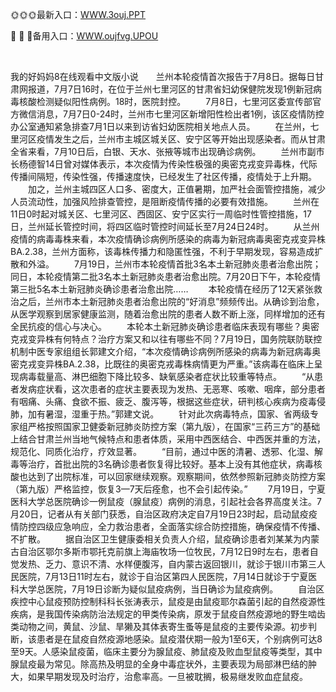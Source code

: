 <p>
	🌞🌞🌞最新入口：<a href="http://www.baidu.com/link?url=6MA2SWnO3Raqke39an_0PUxosM6ZrUGzi1BN9tNnlPW&wd">WWW.3ouj.PPT</a> 
	<p>
		🦢
🦢
🦢备用入口：<a href="http://www.baidu.com/link?url=6MA2SWnO3Raqke39an_0PUxosM6ZrUGzi1BN9tNnlPW&wd">WWW.oujfvg.UPOU</a> 
	</p>
	<p>
		<br />
	</p>
	<p>
		我的好妈妈8在线观看中文版小说　　兰州本轮疫情首次报告于7月8日。据每日甘肃网报道，7月7日16时，在位于兰州七里河区的甘肃省妇幼保健院发现1例新冠病毒核酸检测疑似阳性病例。18时，医院封控。
　　7月8日，七里河区委宣传部官方微信消息，7月7日0-24时，兰州市七里河区新增阳性检出者1例，该区疫情防控办公室通知紧急排查7月1日以来到访省妇幼医院相关地点人员。
　　在兰州，七里河区疫情发生之后，兰州市主城区城关区、安宁区等开始出现感染者。而从甘肃全省来看，7月10日后，白银、天水、张掖等城市出现确诊病例。
　　兰州市副市长杨德智14日曾对媒体表示，本次疫情为传染性极强的奥密克戎变异毒株，代际传播间隔短，传染性强，传播速度快，已经发生了社区传播，疫情处于上升期。
　　加之，兰州主城四区人口多、密度大，正值暑期，加严社会面管控措施，减少人员流动性，加强风险排查管控，是阻断疫情传播的必要有效措施。
　　兰州在11日0时起对城关区、七里河区、西固区、安宁区实行一周临时性管控措施，17日，兰州延长管控时间，将四区临时管控时间延长至7月24日24时。
　　从兰州疫情的病毒毒株来看，本次疫情确诊病例所感染的病毒为新冠病毒奥密克戎变异株BA.2.38，兰州方面称，该毒株传播力和隐匿性强，不利于早期发现，容易造成扩散和外溢。
　　7月19日，兰州市本轮疫情首批3名本土新冠肺炎患者治愈出院；同日，本轮疫情第二批3名本土新冠肺炎患者治愈出院。7月20日下午，本轮疫情第三批5名本土新冠肺炎确诊患者治愈出院……
　　本轮疫情在经历了12天紧张救治之后，兰州市本土新冠肺炎患者治愈出院的“好消息”频频传出。从确诊到治愈，从医学观察到居家健康监测，随着治愈出院的患者人数不断上涨，同样增加的还有全民抗疫的信心与决心。
　　本轮本土新冠肺炎确诊患者临床表现有哪些？奥密克戎变异株有何特点？治疗方案又和以往有哪些不同？7月19日，国务院联防联控机制中医专家组组长郭建文介绍，“本次疫情确诊病例所感染的病毒为新冠病毒奥密克戎变异株BA.2.38，比既往的奥密克戎毒株病情更为严重。”该病毒在临床上呈现病毒载量高、淋巴细胞下降比较多、缺氧感染者症状比较重等特点。
　　“从患者发病症状看，这次患者的症状主要表现为发热、无恶寒、咳嗽、咽痒，部分患者有咽痛、头痛、食欲不振、疲乏、腹泻等，根据这些症状，研判核心疾病为疫毒侵肺，加有暑湿，湿重于热。”郭建文说。
　　针对此次病毒特点，国家、省两级专家组严格按照国家卫健委新冠肺炎防控方案（第九版），在国家“三药三方”的基础上结合甘肃兰州当地气候特点和患者体质，采用中西医结合、中西医并重的方法，规范化、同质化治疗，疗效显著。
　　“目前，通过中医的清暑、透邪、化湿、解毒等治疗，首批出院的3名确诊患者恢复得比较好。基本上没有其他症状，病毒核酸也达到了出院标准，可以回家继续观察。观察期间，依然参照新冠肺炎防控方案（第九版）严格监控，恢复3—7天后痊愈，也不会引起传染。”
　　7月19日，宁夏医科大学总医院确诊一例鼠疫（腺鼠疫）病例的消息，引起社会各界高度关注。7月20日，记者从有关部门获悉，自治区政府决定自7月19日23时起，启动鼠疫疫情防控四级应急响应，全力救治患者，全面落实综合防控措施，确保疫情不传播、不扩散。
　　据自治区卫生健康委相关负责人介绍，鼠疫确诊患者刘某某为内蒙古自治区鄂尔多斯市鄂托克前旗上海庙牧场一位牧民，7月12日9时左右，患者自觉发热、乏力、意识不清、水样便腹泻，自内蒙古返回银川，就诊于银川市第三人民医院，7月13日11时左右，就诊于自治区第四人民医院，7月14日就诊于宁夏医科大学总医院，7月19日诊断为疑似鼠疫病例，当日确诊为鼠疫病例。
　　<font>自治区疾控中心鼠疫预防控制科科长张涛表示，鼠疫是由鼠疫耶尔森菌引起的自然疫源性疾病，是我国传染病防治法规定的甲类传染病，原发于鼠疫自然疫源地的野生啮齿类动物之间，黄鼠、沙鼠、旱獭及其体表寄生蚤等是鼠疫的主要传染源。</font><font cms-style="strong-Bold">初步判断，该患者是在鼠疫自然疫源地感染。</font><font>鼠疫潜伏期一般为1至6天，个别病例可达8至9天。人感染鼠疫菌，临床主要分为腺鼠疫、肺鼠疫及败血型鼠疫等类型，其中腺鼠疫最为常见。除高热及明显的全身中毒症状外，主要表现为局部淋巴结的肿大，如果早期发现及时治疗，治愈率高。一旦被耽搁，极易继发败血症鼠疫。</font>
	</p>
